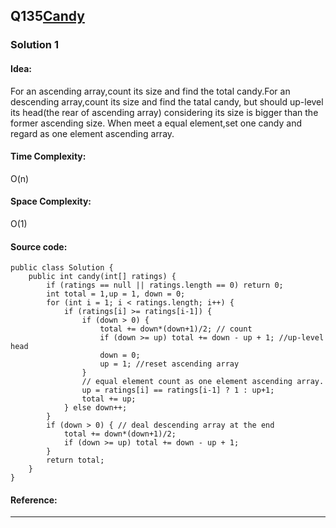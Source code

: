 ## Q135[Candy](https://leetcode.com/problems/candy/) 

### Solution 1 
#### Idea:
For an ascending array,count its size and find the total candy.For an descending array,count its size and find the tatal candy,
but should up-level its head(the rear of ascending array) considering its size is bigger than the former ascending size. 
When meet a equal element,set one candy and regard as one element ascending array.
#### Time Complexity: 
O(n)
#### Space Complexity:
O(1)
#### Source code:
```
public class Solution {
    public int candy(int[] ratings) {
        if (ratings == null || ratings.length == 0) return 0;
        int total = 1,up = 1, down = 0;
        for (int i = 1; i < ratings.length; i++) {
            if (ratings[i] >= ratings[i-1]) {
                if (down > 0) {
                    total += down*(down+1)/2; // count
                    if (down >= up) total += down - up + 1; //up-level head
                    down = 0;
                    up = 1; //reset ascending array 
                }
                // equal element count as one element ascending array.
                up = ratings[i] == ratings[i-1] ? 1 : up+1;
                total += up;
            } else down++;
        }
        if (down > 0) { // deal descending array at the end
            total += down*(down+1)/2;
            if (down >= up) total += down - up + 1;
        }
        return total;
    }
}
```
#### Reference:
---

